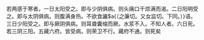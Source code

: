 若两感于寒者。一日太阳受之。即与少阴俱病。则头痛口干烦满而渴。二日阳明受之。即与太阴俱病。则腹满身热。不欲食讝$a{（之廉切。又女监切。下同。）}语。三日少阳受之。即与厥阴俱病。则耳聋囊缩而厥。水浆不入。不知人者。六日死。若三阴三阳。五藏六府。皆受病。则荣卫不行。藏府不通。则死矣